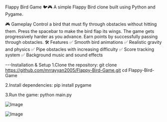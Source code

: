 Flappy Bird Game 🐦🎮
A simple Flappy Bird clone built using Python and Pygame.

🎮 Gameplay
Control a bird that must fly through obstacles without hitting them.
Press the spacebar to make the bird flap its wings.
The game gets progressively harder as you advance.
Earn points by successfully passing through obstacles.
🛠️ Features
✅ Smooth bird animations
✅ Realistic gravity and physics
✅ Pipe obstacles with increasing difficulty
✅ Score tracking system
✅ Background music and sound effects

---Installation & Setup
1.Clone the repository:
git clone https://github.com/mrrayyan2005/Flappy-Bird-Game.git
cd Flappy-Bird-Game

2.Install dependencies:
pip install pygame

3.Run the game:
python main.py

![Image](https://github.com/user-attachments/assets/1e0ddbe2-ba75-4de1-82a6-0fe2ab137e5a)

![Image](https://github.com/user-attachments/assets/37b3cb58-c5d1-48d1-8c75-a13bb594d46a)
